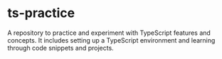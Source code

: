# ts-practice
A repository to practice and experiment with TypeScript features and concepts. It includes setting up a TypeScript environment and learning through code snippets and projects.
